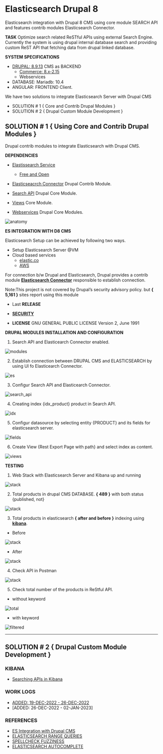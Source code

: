 # Elasticsearch Drupal 8

Elasticsearch integration with Drupal 8 CMS using core module SEARCH API and features contrib modules Elasticsearch Connector.

**TASK** Optimize search related ReSTful APIs using external Search Engine. Currently the system is using drupal internal database search and providing custom ReST API that fetching data from drupal linked database.

**SYSTEM SPECIFICATIONS**

- [DRUPAL: 8.9.13](https://www.drupal.org/project/drupal/releases/8.9.13) CMS as BACKEND
  - [Commerce: 8.x-2.15](https://www.drupal.org/project/commerce/releases/8.x-2.15)
  - Webservices
- DATABASE: Mariadb: 10.4
- ANGULAR: FRONTEND Client.

We have two solutions to integrate Elasticsearch Server with Drupal CMS

- SOLUTION # 1 { Core and Contrib Drupal Modules }
- SOLUTION # 2 { Drupal Custom Module Development }

## SOLUTION # 1 { Using Core and Contrib Drupal Modules }

Drupal contrib modules to integrate Elasticsearch with Drupal CMS.

**DEPENDENCIES**

- [Elastissearch Service](https://www.elastic.co/)

  - [Free and Open](https://www.elastic.co/about/free-and-open)

- [Elasticseacrch Connector](https://www.drupal.org/project/elasticsearch_connector) Drupal Contrib Module.
- [Search API](https://www.drupal.org/project/drupal/releases/8.9.13) Drupal Core Module.
- [Views](https://www.drupal.org/project/drupal/releases/8.9.13) Core Module.
- [Webservices](https://www.drupal.org/project/drupal/releases/8.9.13) Drupal Core Modules.

![anatomy](https://github.com/arsibux/elasticsearch-drupal/blob/main/_draw/anatomy.png)

**ES INTEGRATION WITH D8 CMS**

Elasticsearch Setup can be achieved by following two ways.

- Setup Elasticsearch Server @VM
- Cloud based services
  - [elastic.co](https://www.elastic.co/cloud/)
  - [AWS](https://aws.amazon.com/marketplace/pp/prodview-voru33wi6xs7k)

For connection b/w Drupal and Elasticsearch, Drupal provides a contrib module [**Elasticsearch Connector**](https://www.drupal.org/project/elasticsearch_connector) responsible to establish connection.

Note:This project is not covered by Drupal’s security advisory policy.
but **{ 5,161 }** sites report using this module

- Last **RELEASE**

- [**SECURITY**](https://github.com/arsibux/elasticsearch-drupal/blob/main/_progress/SECURITY.md)

- **LICENSE** GNU GENERAL PUBLIC LICENSE Version 2, June 1991


**DRUPAL MODULES INSTALLATION AND CONFIGURATION**

1. Search API and Elasticearch Connector enabled.

![modules](https://github.com/arsibux/elasticsearch-drupal/blob/main/images/steps/es_enabled.png)

2. Establish connection between DRUPAL CMS and ELASTICSEARCH by using UI fo Elasticearch Connector.

![es](https://github.com/arsibux/elasticsearch-drupal/blob/main/images/steps/es.png)

3. Configur Search API and Elasticearch Connector.

![search_api](https://github.com/arsibux/elasticsearch-drupal/blob/main/images/steps/search_api.png)

4. Creating index {idx_product} product in Search API.

![idx](https://github.com/arsibux/elasticsearch-drupal/blob/main/images/steps/idx.png)

5. Configur datasource by selecting entity {PRODUCT} and its fields for elasticsearch server.

![fields](https://github.com/arsibux/elasticsearch-drupal/blob/main/images/steps/idx.png)

6. Create View {Rest Export Page with path} and select index as content.

![views](https://github.com/arsibux/elasticsearch-drupal/blob/main/images/steps/view.png)

**TESTING**

1. Web Stack with Elasticsearch Server and Kibana up and running

![stack](https://github.com/arsibux/elasticsearch-drupal/blob/main/images/testing/stack.png)

2. Total products in drupal CMS DATABASE. **{ 489 }** with both status {published, not}

![stack](https://github.com/arsibux/elasticsearch-drupal/blob/main/images/testing/db.png)

3. Total products in elasticsearch **{ after and before }** indexing using [**kibana**](https://github.com/arsibux/elasticsearch-drupal/blob/main/_progress/KIBANA.md).

- Before

![stack](https://github.com/arsibux/elasticsearch-drupal/blob/main/images/testing/before.png)

- After

![stack](https://github.com/arsibux/elasticsearch-drupal/blob/main/images/testing/after.png)

4. Check API in Postman

![stack](https://github.com/arsibux/elasticsearch-drupal/blob/main/images/testing/postman.png)

5. Check total number of the products in ReStful API.

- without keyword

![total](https://github.com/arsibux/elasticsearch-drupal/blob/main/images/testing/total.png)

- with keyword

![filtered](https://github.com/arsibux/elasticsearch-drupal/blob/main/images/testing/filtered.png)

<hr>

## SOLUTION # 2 { Drupal Custom Module Development }

<!-- ### NEW MODULE { zain_elasticsearch } -->

### KIBANA

- [Searching APIs in Kibana](https://github.com/arsibux/elasticsearch-drupal/blob/main/_progress/KIBANA.md)

### WORK LOGS

- [ADDED: 19-DEC-2022 - 26-DEC-2022](https://github.com/arsibux/elasticsearch-drupal/blob/main/_progress/26_DEC_TO_02_JAN.md)
- [ADDED: 26-DEC-2022 - 02-JAN-2023]

### REFERENCES

- [ES Integration with Drupal CMS](https://www.lullabot.com/articles/indexing-content-from-drupal-8-to-elasticsearch)
- [ELASTICSEARCH RANGE QUERIES](https://linuxhint.com/elasticsearch-range-query/)
- [SPELLCHECK FUZZINESS](https://engineering.empathy.co/spellcheck-in-elasticsearch/)
- [ELASTICSEARCH AUTOCOMPLETE](https://opster.com/guides/elasticsearch/how-tos/elasticsearch-auto-complete-guide/)

<!-- -[Video](https://opendistro.github.io/for-elasticsearch-docs/docs/elasticsearch/ux/)
- [Video](https://medium.com/quantyca/reviving-an-e-commerce-search-engine-using-elasticsearch-)
- [Video](https://www.youtube.com/watch?v=_h12KHPg_WE)
- [Video](https://www.youtube.com/watch?v=K-DWcM886Z4)
- [Video](https://www.youtube.com/watch?v=_h12KHPg_WE)
- [Video](https://www.youtube.com/watch?v=OoMZPU4EGrU)
- [Video](https://www.youtube.com/watch?v=FkxAfpvRrbc) -->
